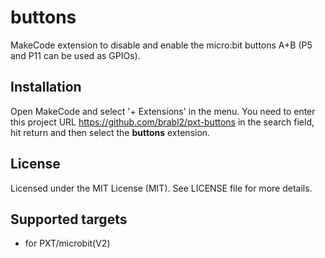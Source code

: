 # buttons

MakeCode extension to disable and enable the micro:bit buttons A+B (P5 and P11 can be used as GPIOs). 

## Installation

Open MakeCode and select '+ Extensions' in the menu. You need to enter this project URL https://github.com/brabl2/pxt-buttons in the search field, hit return and then select the **buttons** extension.

## License

Licensed under the MIT License (MIT). See LICENSE file for more details.

## Supported targets

- for PXT/microbit(V2)
